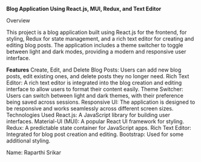  **Blog Application Using React.js, MUI, Redux, and Text Editor**

Overview

This project is a blog application built using React.js for the frontend, for styling, Redux for state management, and a rich text editor for creating and editing blog posts. The application includes a theme switcher to toggle between light and dark modes, providing a modern and responsive user interface.

**Features**
Create, Edit, and Delete Blog Posts: Users can add new blog posts, edit existing ones, and delete posts they no longer need.
Rich Text Editor: A rich text editor is integrated into the blog creation and editing interface to allow users to format their content easily.
Theme Switcher: Users can switch between light and dark themes, with their preference being saved across sessions.
Responsive UI: The application is designed to be responsive and works seamlessly across different screen sizes.
Technologies Used
React.js: A JavaScript library for building user interfaces.
Material-UI (MUI): A popular React UI framework for styling.
Redux: A predictable state container for JavaScript apps.
Rich Text Editor: Integrated for blog post creation and editing.
Bootstrap: Used for some additional styling.


Name: Raparthi Srikar
